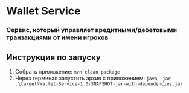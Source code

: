 # Wallet Service
### Cервис, который управляет кредитными/дебетовыми транзакциями от имени игроков

## Инструкция по запуску
1. Собрать приложение: ``` mvn clean package ``` 
2. Через терминал запустить архив с приложением: ``` java -jar .\target\Wallet-Service-1.0-SNAPSHOT-jar-with-dependencies.jar ```